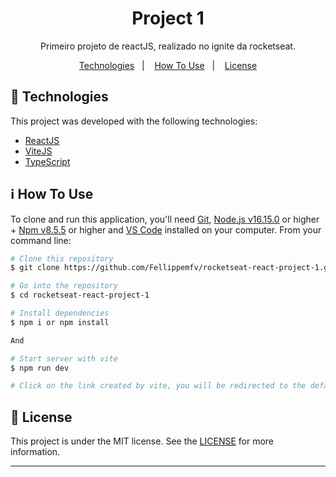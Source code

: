 <h1 align="center"> Project 1 </h1>
    
<p align="center">
    Primeiro projeto de reactJS, realizado no ignite da rocketseat.
</p>

<p align="center">
  <a href="#rocket-technologies">Technologies</a>&nbsp;&nbsp;&nbsp;|&nbsp;&nbsp;&nbsp;
  <a href="#information_source-how-to-use">How To Use</a>&nbsp;&nbsp;&nbsp;|&nbsp;&nbsp;&nbsp;
  <a href="#memo-license">License</a>
</p>

## :rocket: Technologies

This project was developed with the following technologies:

-  [ReactJS](https://pt-br.reactjs.org)
-  [ViteJS](https://vitejs.dev)
-  [TypeScript](https://www.typescriptlang.org)

## :information_source: How To Use

To clone and run this application, you'll need [Git](https://git-scm.com), [Node.js v16.15.0](https://nodejs.org/en/) or higher + [Npm v8.5.5](https://www.npmjs.com/) or higher and [VS Code](https://code.visualstudio.com/) installed on your computer. From your command line:

```bash
# Clone this repository
$ git clone https://github.com/Fellippemfv/rocketseat-react-project-1.git

# Go into the repository
$ cd rocketseat-react-project-1

# Install dependencies
$ npm i or npm install

And

# Start server with vite
$ npm run dev

# Click on the link created by vite, you will be redirected to the default browser

```


## :memo: License
This project is under the MIT license. See the [LICENSE](https://github.com/Fellippemfv/rocketseat-react-project-1/blob/master/LICENSE) for more information.

---
